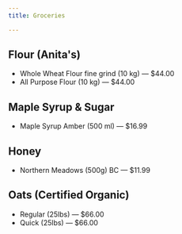 ```yaml
---
title: Groceries

---
```

## Flour (Anita's)

* Whole Wheat Flour fine grind (10 kg) — $44.00
* All Purpose Flour (10 kg) — $44.00

## Maple Syrup & Sugar

* Maple Syrup Amber (500 ml) — $16.99

## Honey

* Northern Meadows (500g)  BC — $11.99

## Oats (Certified Organic)

* Regular (25lbs) — $66.00
* Quick (25lbs) — $66.00

## 